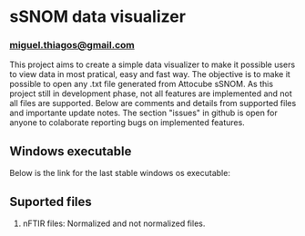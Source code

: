 # sSNOM data visualizer
### miguel.thiagos@gmail.com

This project aims to create a simple data visualizer to make it possible users to view data in most pratical, easy and fast way. The objective is to make it possible to open any .txt file generated from Attocube sSNOM. As this project still in development phase, not all features are implemented and not all files are supported. Below are comments and details from supported files and importante update notes. The section "issues" in github is open for anyone to colaborate reporting bugs on implemented features.

## Windows executable

Below is the link for the last stable windows os executable:


## Suported files

1. nFTIR files: Normalized and not normalized files.
